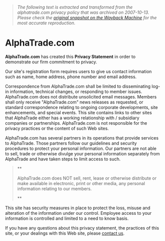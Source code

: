 > *The following text is extracted and transformed from the alphatrade.com privacy policy that was archived on 2007-10-13. Please check the [original snapshot on the Wayback Machine](https://web.archive.org/web/20071013015819id_/http%3A//www.alphatrade.com/privacyStatement.php) for the most accurate reproduction.*

# AlphaTrade.com

**AlphaTrade.com** has created this **Privacy Statement** in order to demonstrate our firm commitment to privacy.

Our site's registration form requires users to give us contact information such as name, home address, phone number and email address.

Correspondence from AlphaTrade.com shall be limited to disseminating log-in information, technical changes, or responding to member issues. AlphaTrade.com does not distribute unsolicited email messages. Members shall only receive "AlphaTrade.com" news releases as requested, or standard correspondence relating to ongoing corporate developments, site enhancements, and special events. This site contains links to other sites that AlphaTrade either has a working relationship with / subsidiary companies or partnerships. AlphaTrade.com is not responsible for the privacy practices or the content of such Web sites. 

AlphaTrade.com has several partners in its operations that provide services to AlphaTrade. Those partners follow our guidelines and security procedures to protect your personal information. Our partners are not able to sell, trade or otherwise divulge your personal information separately from AlphaTrade and have taken steps to limit access to such. 

> **
> 
> AlphaTrade.com does NOT sell, rent, lease or otherwise distribute or make available in electronic, print or other media, any personal information relating to our members. 
> 
> **

This site has security measures in place to protect the loss, misuse and alteration of the information under our control. Employee access to your information is controlled and limited to a need to know basis. 

If you have any questions about this privacy statement, the practices of this site, or your dealings with this Web site, please [contact us](https://web.archive.org/web/20071013015819id_/http%3A//www.alphatrade.com/contact.php). 
